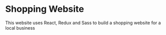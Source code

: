 # Shopping Website 

This website uses React, Redux and Sass to build a shopping website for a local business